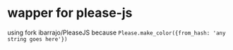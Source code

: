 # wapper for please-js
using fork ibarrajo/PleaseJS
because `Please.make_color({from_hash: 'any string goes here'})`
